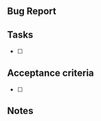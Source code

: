 ## Bug Report
<!-- Detail all information necessary about the bug -->
<!-- How to reproduce, etc. -->


## Tasks
<!-- Add as many bullets as needed -->
<!-- Change the X to the issue numbers to link -->
<!-- - #X -->
- [ ]

## Acceptance criteria
<!--- What is required for the story to be completed -->
- [ ] 

## Notes
<!--- Why How --->
